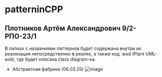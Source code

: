 # patterninCPP

## Плотников Артём Александрович 9/2-РПО-23/1

В папках с названиями паттернов будет содержана внутри их реализация непосредственно в реалях, а также код .wsd (Plant UML-кой), где будет описана class diagram-ка.
- Абстрактная фабрика (06.03.25)
![image](https://github.com/user-attachments/assets/9be0577c-24ad-4904-afb5-7b30c7e472a7)
